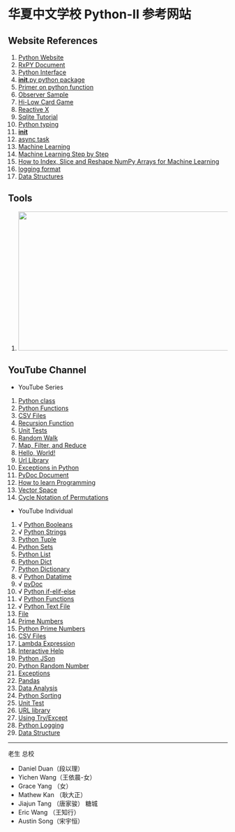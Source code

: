 # 华夏中文学校 Python-II 参考网站

## Website References
1. [Python Website](https://www.python.org/)
1. [RxPY Document](https://rxpy.readthedocs.io/en/latest/index.html)
1. [Python Interface](https://realpython.com/python-interface/)
1. [__init__.py python package](https://docs.python.org/3/tutorial/modules.html)
1. [Primer on python function](https://realpython.com/primer-on-python-decorators)
1. [Observer Sample](https://www.tutorialspoint.com/rxpy/)
1. [Hi-Low Card Game](https://stevepython.wordpress.com/2018/11/09/python-gui-card-game/)
1. [Reactive X](https://blog.oakbits.com/introduction-to-rxpy.html)
1. [Sqlite Tutorial](https://docs.python.org/3/library/sqlite3.html)
1. [Python typing](https://www.journaldev.com/34519/python-typing-module)
1. [__init__](https://mikegrouchy.com/blog/be-pythonic-__init__py)
1. [async task](https://docs.python.org/3/library/asyncio-task.html)
1. [Machine Learning](https://scikit-learn.org)
1. [Machine Learning Step by Step](https://machinelearningmastery.com/machine-learning-in-python-step-by-step/)
1. [How to Index, Slice and Reshape NumPy Arrays for Machine Learning](https://machinelearningmastery.com/index-slice-reshape-numpy-arrays-machine-learning-python/)
1. [logging format](https://www.python.org)
1. [Data Structures](https://www.javatpoint.com/data-structure-tutorial)

## Tools
1. <img src="https://raw.githubusercontent.com/microsoft/vscode-python/main/images/variableexplorer.png" width="638" height="318" />

## YouTube Channel
* YouTube Series
1. [Python class](https://www.youtube.com/watch?v=apACNr7DC_s&list=RDCMUCW6TXMZ5Pq6yL6_k5NZ2e0Q&index=1)
1. [Python Functions](https://www.youtube.com/watch?v=NE97ylAnrz4&list=RDCMUCW6TXMZ5Pq6yL6_k5NZ2e0Q&index=2)
1. [CSV Files](https://www.youtube.com/watch?v=Xi52tx6phRU&list=RDCMUCW6TXMZ5Pq6yL6_k5NZ2e0Q&index=3)
1. [Recursion Function](https://www.youtube.com/watch?v=Qk0zUZW-U_M&list=RDCMUCW6TXMZ5Pq6yL6_k5NZ2e0Q&index=4)
1. [Unit Tests](https://www.youtube.com/watch?v=1Lfv5tUGsn8&list=RDCMUCW6TXMZ5Pq6yL6_k5NZ2e0Q&index=5)
1. [Random Walk](https://www.youtube.com/watch?v=BfS2H1y6tzQ&list=RDCMUCW6TXMZ5Pq6yL6_k5NZ2e0Q&index=6)
1. [Map, Filter, and Reduce](https://www.youtube.com/watch?v=hUes6y2b--0&list=RDCMUCW6TXMZ5Pq6yL6_k5NZ2e0Q&index=7)
1. [Hello, World!](https://www.youtube.com/watch?v=KOdfpbnWLVo&list=RDCMUCW6TXMZ5Pq6yL6_k5NZ2e0Q&index=8)
1. [Url Library](https://www.youtube.com/watch?v=LosIGgon_KM&list=RDCMUCW6TXMZ5Pq6yL6_k5NZ2e0Q&index=9)
1. [Exceptions in Python](https://www.youtube.com/watch?v=nlCKrKGHSSk&list=RDCMUCW6TXMZ5Pq6yL6_k5NZ2e0Q&index=10)
1. [PyDoc Document](https://www.youtube.com/watch?v=URBSvqib0xw&list=RDCMUCW6TXMZ5Pq6yL6_k5NZ2e0Q&index=11)
1. [How to learn Programming](https://www.youtube.com/watch?v=U7Fk46FXSq0&list=RDCMUCW6TXMZ5Pq6yL6_k5NZ2e0Q&index=12)
1. [Vector Space](https://www.youtube.com/watch?v=ozwodzD5bJM&list=RDCMUCW6TXMZ5Pq6yL6_k5NZ2e0Q&index=13)
1. [Cycle Notation of Permutations](https://www.youtube.com/watch?v=MpKG6FmcIHk&list=RDCMUCW6TXMZ5Pq6yL6_k5NZ2e0Q&index=39)

* YouTube Individual
1. √ [Python Booleans](https://www.youtube.com/watch?v=9OK32jb_TdI)
1. √ [Python Strings](https://www.youtube.com/watch?v=iAzShkKzpJo)
1. [Python Tuple](https://www.youtube.com/watch?v=NI26dqhs2Rk&t=233s)
1. [Python Sets](https://www.youtube.com/watch?v=sBvaPopWOmQ)
1. [Python List](https://www.youtube.com/watch?v=AhSvKGTh28Q&t=266s)
1. [Python Dict](https://www.youtube.com/watch?v=XCcpzWs-CI4&t=13s)
1. [Python Dictionary](https://www.youtube.com/watch?v=XCcpzWs-CI4&t=26s)
1. √ [Python Datatime](https://www.youtube.com/watch?v=RjMbCUpvIgw)
1. √ [pyDoc](https://www.youtube.com/watch?v=URBSvqib0xw)
1. √ [Python if-elif-else](https://www.youtube.com/watch?v=f4KOjWS_KZs)
1. √ [Python Functions](https://www.youtube.com/watch?v=NE97ylAnrz4)
1. √ [Python Text File](https://www.youtube.com/watch?v=4mX0uPQFLDU)
1. [File](https://www.youtube.com/watch?v=4mX0uPQFLDU&t=41s)
1. [Prime Numbers](https://www.youtube.com/watch?v=2p3kwF04xcA)
1. [Python Prime Numbers](https://www.youtube.com/watch?v=2p3kwF04xcA&t=31s)
1. [CSV Files](https://www.youtube.com/watch?v=Xi52tx6phRU)
1. [Lambda Expression](https://www.youtube.com/watch?v=25ovCm9jKfA)
1. [Interactive Help](https://www.youtube.com/watch?v=BVXv0-1Rcc8)
1. [Python JSon](https://www.youtube.com/watch?v=pTT7HMqDnJw&t=33s)
1. [Python Random Number](https://www.youtube.com/watch?v=zWL3z7NMqAs)
1. [Exceptions](https://www.youtube.com/watch?v=nlCKrKGHSSk)
1. [Pandas](https://www.youtube.com/watch?v=vmEHCJofslg)
1. [Data Analysis](https://www.youtube.com/watch?v=a9UrKTVEeZA)
1. [Python Sorting](https://www.youtube.com/watch?v=QtwhlHP_tqc)
1. [Unit Test](https://www.youtube.com/watch?v=1Lfv5tUGsn8)
1. [URL library](https://www.youtube.com/watch?v=LosIGgon_KM)
1. [Using Try/Except](https://www.youtube.com/watch?v=NIWwJbo-9_8)
1. [Python Logging](https://www.youtube.com/watch?v=g8nQ90Hk328&t=232s)
1. [Data Structure](https://www.youtube.com/watch?v=RBSGKlAvoiM&t=4s)
---
老生
总校
* Daniel Duan（段以理）
* Yichen Wang（王依晨-女）
* Grace Yang （女）
* Mathew Kan （耿大正）
* Jiajun Tang （唐家骏）
糖城
* Eric Wang （王知行）
* Austin Song（宋宇恒）